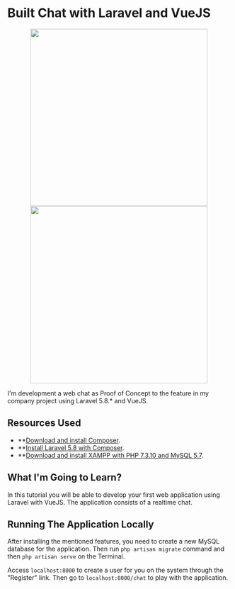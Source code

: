 # Built Chat with Laravel and VueJS

<p align="center">
    <img src="https://res.cloudinary.com/dtfbvvkyp/image/upload/v1566331377/laravel-logolockup-cmyk-red.svg" width="400">
    <img src="https://encrypted-tbn0.gstatic.com/images?q=tbn%3AANd9GcRoFCGwc949wlgaBvPgILRu_hrlsmeOBiufo5jNJSlKUy3XXW2C" width="400">
</p>

I'm development a web chat as Proof of Concept to the feature in my company project using Laravel 5.8.* and VueJS.

## Resources Used

- **[Download and install Composer](https://getcomposer.org/download/).
- **[Install Laravel 5.8 with Composer](https://laravel.com/docs/5.8/installation#installing-laravel).
- **[Download and install XAMPP with PHP 7.3.10 and MySQL 5.7](https://www.apachefriends.org/pt_br/download.html).

## What I'm Going to Learn?

In this tutorial you will be able to develop your first web application using Laravel with VueJS. The application consists of a realtime chat.

## Running The Application Locally

After installing the mentioned features, you need to create a new MySQL database for the application. Then run `php artisan migrate` command and then `php artisan serve` on the Terminal.

Access `localhost:8000` to create a user for you on the system through the "Register" link. Then go to `localhost:8000/chat` to play with the application.
